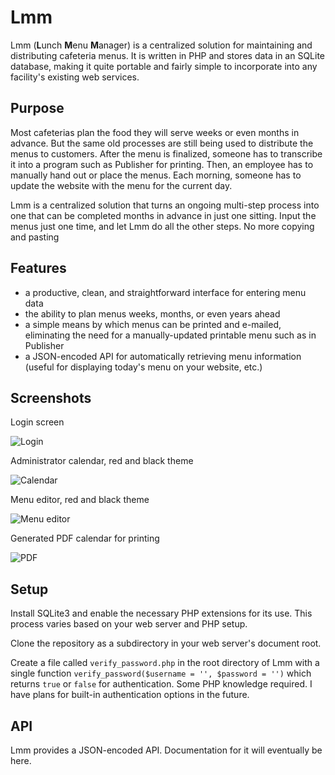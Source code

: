# Lmm

Lmm (**L**unch **M**enu **M**anager) is a centralized solution for maintaining and distributing cafeteria menus. It is written in PHP and stores data in an SQLite database, making it quite portable and fairly simple to incorporate into any facility's existing web services.

## Purpose

Most cafeterias plan the food they will serve weeks or even months in advance. But the same old processes are still being used to distribute the menus to customers. After the menu is finalized, someone has to transcribe it into a program such as Publisher for printing. Then, an employee has to manually hand out or place the menus. Each morning, someone has to update the website with the menu for the current day.

Lmm is a centralized solution that turns an ongoing multi-step process into one that can be completed months in advance in just one sitting. Input the menus just one time, and let Lmm do all the other steps. No more copying and pasting

## Features

* a productive, clean, and straightforward interface for entering menu data
* the ability to plan menus weeks, months, or even years ahead
* a simple means by which menus can be printed and e-mailed, eliminating the need for a manually-updated printable menu such as in Publisher
* a JSON-encoded API for automatically retrieving menu information (useful for displaying today's menu on your website, etc.)


## Screenshots

Login screen

![Login](http://i.imgur.com/VBLIFWs.png)

Administrator calendar, red and black theme

![Calendar](http://i.imgur.com/BEFalg9.png)

Menu editor, red and black theme

![Menu editor](http://i.imgur.com/Gnw7I26.png)

Generated PDF calendar for printing

![PDF](http://i.imgur.com/Eq1jijk.png)



## Setup

Install SQLite3 and enable the necessary PHP extensions for its use. This process varies based on your web server and PHP setup.

Clone the repository as a subdirectory in your web server's document root.

Create a file called `verify_password.php` in the root directory of Lmm with a single function `verify_password($username = '', $password = '')` which returns `true` or `false` for authentication. Some PHP knowledge required. I have plans for built-in authentication options in the future.

## API

Lmm provides a JSON-encoded API.
Documentation for it will eventually be here.